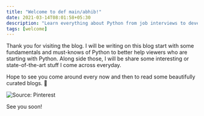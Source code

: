 ```yaml
---
title: "Welcome to def main/abhib!"
date: 2021-03-14T08:01:58+05:30
description: "Learn everything about Python from job interviews to developing machine learning models."
tags: [welcome]
---
```


Thank you for visiting the blog. I will be writing on this blog start with some fundamentals and must-knows of Python to better help viewers who are starting with Python. Along side those, I will be share some interesting or state-of-the-art stuff I come across everyday.

Hope to see you come around every now and then to read some beautifully curated blogs. 👀


![Source: Pinterest](https://i.pinimg.com/originals/b9/19/b7/b919b72c36079a8252d4842d2f2d3603.gif)

See you soon!